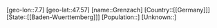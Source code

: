 ﻿---
location: [47.57,7.7]
type: City
tags:
- geo/City


SpocWebEntityId: 30571
isDeleted: false
confidential: public

---
[geo-lon::7.7]
[geo-lat::47.57]
[name::Grenzach]
[Country::[[Germany]]]
[State::[[Baden-Wuerttemberg]]]
[Population::]
[Unknown::]

